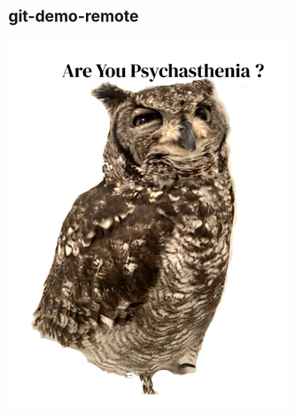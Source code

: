 # git-demo-remote
![image](https://github.com/0Trevor-Lin0/git-demo-remote/blob/master/img/%E9%84%99%E8%A6%96%E8%B2%93%E9%A0%AD%E9%B7%B9png.png)
